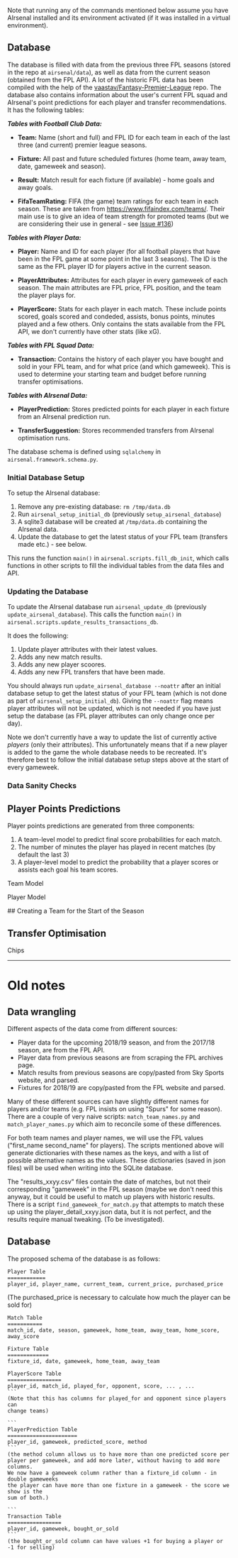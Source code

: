 Note that running any of the commands mentioned below assume you have AIrsenal installed and its environment activated (if it was installed in a virtual environment).

## Database

The database is filled with data from the previous three FPL seasons (stored in the repo at `airsenal/data`), as well as data from the current season (obtained from the FPL API). A lot of the historic FPL data has been compiled with the help of the [vaastav/Fantasy-Premier-League](https://github.com/vaastav/Fantasy-Premier-League) repo. The database also contains information about the user's current FPL squad and AIrsenal's point predictions for each player and transfer recommendations. It has the following tables:

**_Tables with Football Club Data:_**
- **Team:** Name (short and full) and FPL ID for each team in each of the last three (and current) premier league seasons.

- **Fixture:** All past and future scheduled fixtures (home team, away team, date, gameweek and season).

- **Result:** Match result for each fixture (if available) - home goals and away goals.

- **FifaTeamRating:** FIFA (the game) team ratings for each team in each season. These are taken from https://www.fifaindex.com/teams/. Their main use is to give an idea of team strength for promoted teams (but we are considering their use in general - see [Issue #136](https://github.com/alan-turing-institute/AIrsenal/issues/136))

  
**_Tables with Player Data:_**
- **Player:** Name and ID for each player (for all football players that have been in the FPL game at some point in the last 3 seasons). The ID is the same as the FPL player ID for players active in the current season.

- **PlayerAttributes:** Attributes for each player in every gameweek of each season. The main attributes are FPL price, FPL position, and the team the player plays for. 

- **PlayerScore:** Stats for each player in each match. These include points scored, goals scored and condeded, assists, bonus points, minutes played and a few others. Only contains the stats available from the FPL API, we don't currently have other stats (like xG).

**_Tables with FPL Squad Data:_**

- **Transaction:** Contains the history of each player you have bought and sold in your FPL team, and for what price (and which gameweek). This is used to determine your starting team and budget before running transfer optimisations.

**_Tables with AIrsenal Data:_**

- **PlayerPrediction:** Stores predicted points for each player in each fixture from an AIrsenal prediction run.

- **TransferSuggestion:** Stores recommended transfers from AIrsenal optimisation runs.


The database schema is defined using `sqlalchemy` in `airsenal.framework.schema.py`.

### Initial Database Setup
To setup the AIrsenal database:
1. Remove any pre-existing database:
  `rm /tmp/data.db`
2. Run  `airsenal_setup_initial_db`
(previously `setup_airsenal_database`)
3. A sqlite3 database will be created at `/tmp/data.db` containing the AIrsenal data.
4. Update the database to get the latest status of your FPL team (transfers made etc.) - see below.

This runs the function `main()` in `airsenal.scripts.fill_db_init`, which calls functions in other scripts to fill the individual tables from the data files and API.

### Updating the Database

To update the AIrsenal database run `airsenal_update_db` (previously `update_airsenal_database`). This calls the function `main()` in `airsenal.scripts.update_results_transactions_db`.

It does the following:
1. Update player attributes with their latest values.
2. Adds any new match results.
3. Adds any new player scoores.
4. Adds any new FPL transfers that have been made.

You should always run `update_airsenal_database --noattr` after an initial database setup to get the latest status of your FPL team (which is not done as part of `airsenal_setup_initial_db`). Giving the `--noattr` flag means player attributes will not be updated, which is not needed if you have just setup the database (as FPL player attributes can only change once per day).

Note we don't currently have a way to update the list of currently active _players_ (only their attributes). This unfortunately means that if a new player is added to the game the whole database needs to be recreated. It's therefore best to follow the initial database setup steps above at the start of every gameweek. 

### Data Sanity Checks


## Player Points Predictions

Player points predictions are generated from three components:
1. A team-level model to predict final score probabilities for each match.
2. The number of minutes the player has played in recent matches (by default the last 3)
3. A player-level model to predict the probability that a player scores or assists each goal his team scores.

Team Model

Player Model

## Creating a Team for the Start of the Season


## Transfer Optimisation

Chips

---
# Old notes

## Data wrangling

Different aspects of the data come from different sources:

 * Player data for the upcoming 2018/19 season, and from the 2017/18 season, are from the FPL API.
 * Player data from previous seasons are from scraping the FPL archives page.
 * Match results from previous seasons are copy/pasted from Sky Sports website, and parsed.
 * Fixtures for 2018/19 are copy/pasted from the FPL website and parsed.

Many of these different sources can have slightly different names for players and/or teams (e.g. FPL
insists on using "Spurs" for some reason).  There are a couple of very naive scripts:
```match_team_names.py``` and ```match_player_names.py``` which aim to reconcile some of these
differences.

For both team names and player names, we will use the FPL values ("first_name second_name" for players).
The scripts mentioned above will generate dictionaries with these names as the keys, and with a list
of possible alternative names as the values.  These dictionaries (saved in json files) will be used
when writing into the SQLite database.

The "results_xxyy.csv" files contain the date of matches, but not their
corresponding "gameweek" in the FPL season (maybe we don't need this anyway,
but it could be useful to match up players with historic results.  There is
a script ```find_gameweek_for_match.py``` that attempts to match these up
using the player_detail_xxyy.json data, but it is not perfect, and the results
require manual tweaking. (To be investigated).

## Database

The proposed schema of the database is as follows:

```
Player Table
============
player_id, player_name, current_team, current_price, purchased_price
```
(The purchased_price is necessary to calculate how much the player can be
sold for)

```
Match Table
===========
match_id, date, season, gameweek, home_team, away_team, home_score, away_score
```

```
Fixture Table
=============
fixture_id, date, gameweek, home_team, away_team
```

````
PlayerScore Table
=================
player_id, match_id, played_for, opponent, score, ... , ...
```
(Note that this has columns for played_for and opponent since players can
change teams)

```
PlayerPrediction Table
======================
player_id, gameweek, predicted_score, method
```
(the method column allows us to have more than one predicted score per
player per gameweek, and add more later, without having to add more columns.
We now have a gameweek column rather than a fixture_id column - in double gameweeks
the player can have more than one fixture in a gameweek - the score we show is the 
sum of both.)

```
Transaction Table
=================
player_id, gameweek, bought_or_sold
```
(the bought_or_sold column can have values +1 for buying a player or -1 for selling)
